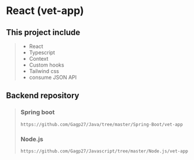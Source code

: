 # React (vet-app)

## This project include
>+ React
>+ Typescript
>+ Context
>+ Custom hooks
>+ Tailwind css
>+ consume JSON API

## Backend repository
>### Spring boot
>```
>https://github.com/Gagp27/Java/tree/master/Spring-Boot/vet-app
>```
>### Node.js
>```
>https://github.com/Gagp27/Javascript/tree/master/Node.js/vet-app
>```
